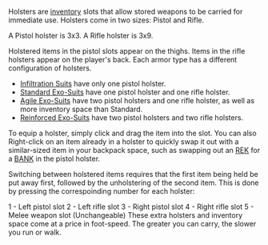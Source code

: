 Holsters are [inventory](../terminology/Inventory.md) slots that allow stored
weapons to be carried for immediate use. Holsters come in two sizes: Pistol and
Rifle.

A Pistol holster is 3x3. A Rifle holster is 3x9.

Holstered items in the pistol slots appear on the thighs. Items in the rifle
holsters appear on the player's back. Each armor type has a different
configuration of holsters.

- [Infiltration Suits](../items/Infiltration_Suit.md) have only one pistol
  holster.
- [Standard Exo-Suits](../armor/Standard_Exo-Suit.md) have one pistol holster
  and one rifle holster.
- [Agile Exo-Suits](../armor/Agile_Exo-Suit.md) have two pistol holsters and one
  rifle holster, as well as more inventory space than Standard.
- [Reinforced Exo-Suits](../armor/Reinforced_Exo-Suit.md) have two pistol
  holsters and two rifle holsters.

To equip a holster, simply click and drag the item into the slot. You can also
Right-click on an item already in a holster to quickly swap it out with a
similar-sized item in your backpack space, such as swapping out an
[REK](../weapons/Remote_Electronics_Kit.md) for a
[BANK](../weapons/Body_Armor_Nano_Kit.md) in the pistol holster.

Switching between holstered items requires that the first item being held be put
away first, followed by the unholstering of the second item. This is done by
pressing the correspoinding number for each holster:

1 - Left pistol slot 2 - Left rifle slot 3 - Right pistol slot 4 - Right rifle
slot 5 - Melee weapon slot (Unchangeable) These extra holsters and inventory
space come at a price in foot-speed. The greater you can carry, the slower you
run or walk.

<!--[Category:Game Guides](Category:Game_Guides.md)-->
